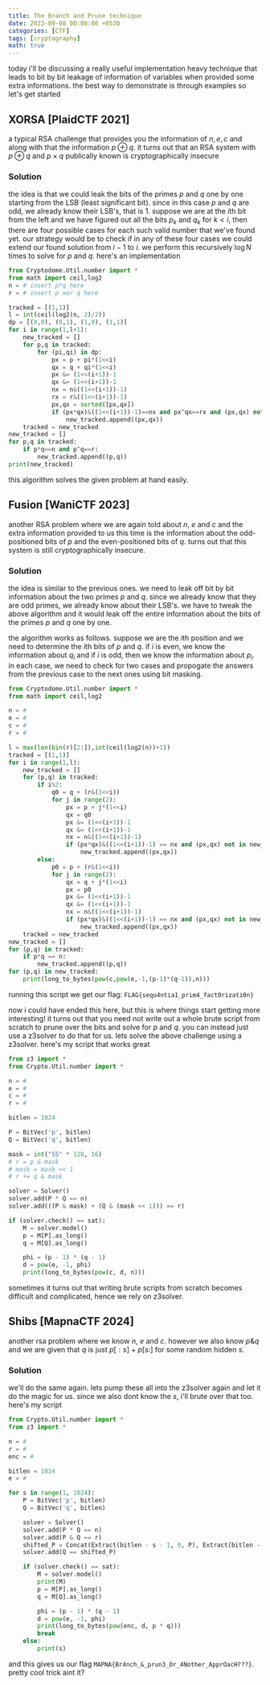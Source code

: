 ```yaml
---
title: The Branch and Prune technique
date: 2023-09-08 00:00:00 +0530
categories: [CTF]
tags: [cryptography]
math: true
---
```


today i'll be discussing a really useful implementation heavy technique that leads to bit by bit leakage of information of variables when provided some extra informations. the best way to demonstrate is through examples so let's get started

## XORSA [PlaidCTF 2021]

a typical RSA challenge that provides you the information of $n,e,c$ and along with that the information $p \oplus q$. it turns out that an RSA system with $p\oplus q$ and $p\times q$ publically known is cryptographically insecure

### Solution

the idea is that we could leak the bits of the primes $p$ and $q$ one by one starting from the LSB (least significant bit). since in this case $p$ and $q$ are odd, we already know their LSB's, that is $1$. suppose we are at the $i$th bit from the left and we have figured out all the bits $p_k$ and $q_k$ for $k<i$, then there are four possible cases for each such valid number that we've found yet. our strategy would be to check if in any of these four cases we could extend our found solution from $i-1$ to $i$. we perform this recursively $\log N$ times to solve for $p$ and $q$. here's an implementation

```python
from Cryptodome.Util.number import *
from math import ceil,log2
n = # insert p*q here
r = # insert p xor q here

tracked = [(1,1)]
l = int(ceil(log2(n, 2)/2))
dp = [(0,0), (0,1), (1,0), (1,1)]
for i in range(1,l+1):
    new_tracked = []
    for p,q in tracked:
        for (pi,qi) in dp:
            px = p + pi*(1<<i)
            qx = q + qi*(1<<i)
            px &= (1<<(i+1))-1
            qx &= (1<<(i+1))-1
            nx = n&((1<<(i+1))-1)
            rx = r&((1<<(i+1))-1)
            px,qx = sorted([px,qx])
            if (px*qx)&((1<<(i+1))-1)==nx and px^qx==rx and (px,qx) not in new_tracked:
                new_tracked.append((px,qx))
    tracked = new_tracked
new_tracked = []
for p,q in tracked:
    if p*q==n and p^q==r:
        new_tracked.append((p,q))
print(new_tracked)
```

this algorithm solves the given problem at hand easily.

## Fusion [WaniCTF 2023]

another RSA problem where we are again told about $n$, $e$ and $c$ and the extra information provided to us this time is the information about the odd-positioned bits of $p$ and the even-positioned bits of $q$. turns out that this system is still cryptographically insecure.

### Solution

the idea is similar to the previous ones. we need to leak off bit by bit information about the two primes $p$ and $q$. since we already know that they are odd primes, we already know about their LSB's. we have to tweak the above algorithm and it would leak off the entire information about the bits of the primes $p$ and $q$ one by one.

the algorithm works as follows. suppose we are the $i$th position and we need to determine the $i$th bits of $p$ and $q$. if $i$ is even, we know the information about $q_i$ and if $i$ is odd, then we know the information about $p_i$. in each case, we need to check for two cases and propogate the answers from the previous case to the next ones using bit masking.

```python
from Cryptodome.Util.number import *
from math import ceil,log2

n = #
e = #
c = #
r = #

l = max(len(bin(r)[2:]),int(ceil(log2(n))+1))
tracked = [(1,1)]
for i in range(1,l):
    new_tracked = []
    for (p,q) in tracked:
        if i%2:
            q0 = q + (r&(1<<i))
            for j in range(2):
                px = p + j*(1<<i)
                qx = q0
                px &= (1<<(i+1))-1
                qx &= (1<<(i+1))-1
                nx = n&((1<<(i+1))-1)
                if (px*qx)&((1<<(i+1))-1) == nx and (px,qx) not in new_tracked:
                    new_tracked.append((px,qx))
        else:
            p0 = p + (r&(1<<i))
            for j in range(2):
                qx = q + j*(1<<i)
                px = p0
                px &= (1<<(i+1))-1
                qx &= (1<<(i+1))-1
                nx = n&((1<<(i+1))-1)
                if (px*qx)&((1<<(i+1))-1) == nx and (px,qx) not in new_tracked:
                    new_tracked.append((px,qx))
    tracked = new_tracked
new_tracked = []
for (p,q) in tracked:
    if p*q == n:
        new_tracked.append((p,q))
for (p,q) in new_tracked:
    print(long_to_bytes(pow(c,pow(e,-1,(p-1)*(q-1)),n)))
```

running this script we get our flag: `FLAG{sequ4ntia1_prim4_fact0rizati0n}`

now i could have ended this here, but this is where things start getting more interesting! it turns out that you need not write out a whole brute script from scratch to prune over the bits and solve for $p$ and $q$. you can instead just use a z3solver to do that for us. lets solve the above challenge using a z3solver. here's my script that works great 

```python
from z3 import *
from Crypto.Util.number import *

n = #
e = #
c = #
r = #

bitlen = 1024

P = BitVec('p', bitlen)
Q = BitVec('q', bitlen)

mask = int("55" * 128, 16)
# r = p & mask
# mask = mask << 1
# r += q & mask

solver = Solver()
solver.add(P * Q == n)
solver.add(((P & mask) + (Q & (mask << 1))) == r)

if (solver.check() == sat):
    M = solver.model()
    p = M[P].as_long()
    q = M[Q].as_long()

    phi = (p - 1) * (q - 1)
    d = pow(e, -1, phi)
    print(long_to_bytes(pow(c, d, n)))
```

sometimes it turns out that writing brute scripts from scratch becomes difficult and complicated, hence we rely on z3solver.


## Shibs [MapnaCTF 2024]
another rsa problem where we know $n$, $e$ and $c$. however we also know $p \& q$ and we are given that $q$ is just $p[:s]$ $+$ $p[s:]$ for some random hidden $s$. 

### Solution

we'll do the same again. lets pump these all into the z3solver again and let it do the magic for us. since we also dont know the $s$, i'll brute over that too. here's my script

```python
from Crypto.Util.number import *
from z3 import *

n = #
r = #
enc = #

bitlen = 1024
e = #

for s in range(1, 1024):
    P = BitVec('p', bitlen)
    Q = BitVec('q', bitlen) 

    solver = Solver()
    solver.add(P * Q == n)
    solver.add(P & Q == r)
    shifted_P = Concat(Extract(bitlen - s - 1, 0, P), Extract(bitlen - 1, bitlen - s, P))
    solver.add(Q == shifted_P)

    if (solver.check() == sat):
        M = solver.model()
        print(M)
        p = M[P].as_long()
        q = M[Q].as_long()

        phi = (p - 1) * (q - 1)
        d = pow(e, -1, phi)
        print(long_to_bytes(pow(enc, d, p * q)))
        break
    else:
        print(s)
```
and this gives us our flag `MAPNA{Br4nch_&_prun3_Or_4Nother_ApprOacH???}`.  pretty cool trick aint it?